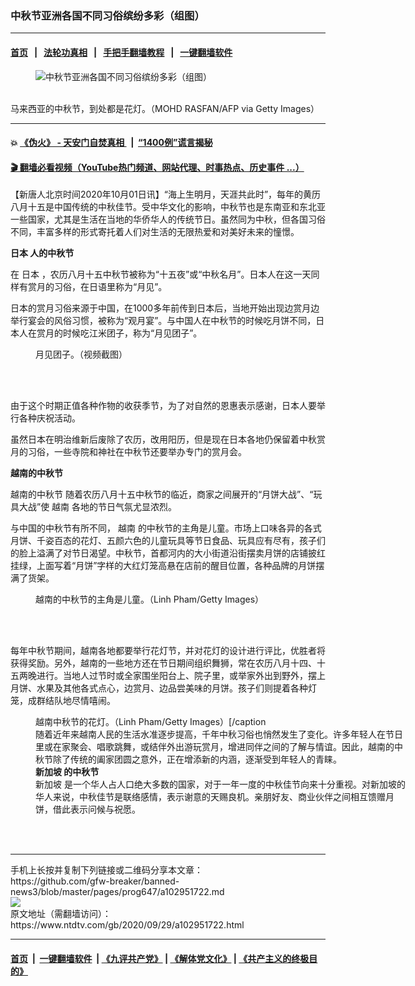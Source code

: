 ### 中秋节亚洲各国不同习俗缤纷多彩（组图）
------------------------

#### [首页](https://github.com/gfw-breaker/banned-news3/blob/master/README.md) &nbsp;&nbsp;|&nbsp;&nbsp; [法轮功真相](https://github.com/begood0513/basic/blob/master/README.md)  &nbsp;&nbsp;|&nbsp;&nbsp; [手把手翻墙教程](https://github.com/gfw-breaker/guides/wiki)  &nbsp;&nbsp;|&nbsp;&nbsp; [一键翻墙软件](https://github.com/gfw-breaker/nogfw/blob/master/README.md)  



<div><div class="featured_image">
 <figure>
  <img alt="中秋节亚洲各国不同习俗缤纷多彩（组图）" src="https://i.ntdtv.com/assets/uploads/2020/09/GettyImages-1167177490-800x450.jpg"/>
 </figure><br/>
 <span class="caption">
  马来西亚的中秋节，到处都是花灯。（MOHD RASFAN/AFP via Getty Images）
 </span>
</div>
</div><hr/>

#### 💥 [《伪火》 - 天安门自焚真相 ](http://158.247.195.190:10000/videos/blog/weihuo.html)&nbsp; |&nbsp; [“1400例”谎言揭秘  ](http://158.247.195.190:10000/videos/blog/jiexi1400.html)

#### [ 🎬  翻墙必看视频（YouTube热门频道、网站代理、时事热点、历史事件 ...）](https://github.com/gfw-breaker/links/blob/master/banned.md)

<div><div class="post_content" itemprop="articleBody">
 <p>
  【新唐人北京时间2020年10月01日讯】“海上生明月，天涯共此时”，每年的黄历八月十五是中国传统的中秋佳节。受中华文化的影响，中秋节也是东南亚和东北亚一些国家，尤其是生活在当地的华侨华人的传统节日。虽然同为中秋，但各国习俗不同，丰富多样的形式寄托着人们对生活的无限热爱和对美好未来的憧憬。
 </p>
 <p>
  <strong>
   <ok href="https://www.ntdtv.com/gb/日本.htm">
    日本
   </ok>
   人的中秋节
  </strong>
 </p>
 <p>
  在
  <ok href="https://www.ntdtv.com/gb/日本.htm">
   日本
  </ok>
  ，农历八月十五中秋节被称为“十五夜”或“中秋名月”。日本人在这一天同样有赏月的习俗，在日语里称为“月见”。
 </p>
 <p>
  日本的赏月习俗来源于中国，在1000多年前传到日本后，当地开始出现边赏月边举行宴会的风俗习惯，被称为“观月宴”。与中国人在中秋节的时候吃月饼不同，日本人在赏月的时候吃江米团子，称为“月见团子”。
 </p>
 <figure class="wp-caption alignnone" id="attachment_102951759" style="width: 600px">
  <img alt="" class="size-medium wp-image-102951759" src="https://i.ntdtv.com/assets/uploads/2020/09/1-238-600x338.jpg">
   <br/><figcaption class="wp-caption-text">
    月见团子。（视频截图）
   </figcaption><br/>
  </img>
 </figure><br/>
 <p>
  由于这个时期正值各种作物的收获季节，为了对自然的恩惠表示感谢，日本人要举行各种庆祝活动。
 </p>
 <p>
  虽然日本在明治维新后废除了农历，改用阳历，但是现在日本各地仍保留着中秋赏月的习俗，一些寺院和神社在中秋节还要举办专门的赏月会。
 </p>
 <p>
  <strong>
   <ok href="https://www.ntdtv.com/gb/越南的中秋节.htm">
    越南的中秋节
   </ok>
  </strong>
 </p>
 <p>
  <ok href="https://www.ntdtv.com/gb/越南的中秋节.htm">
   越南的中秋节
  </ok>
  随着农历八月十五中秋节的临近，商家之间展开的“月饼大战”、“玩具大战”使
  <ok href="https://www.ntdtv.com/gb/越南.htm">
   越南
  </ok>
  各地的节日气氛尤显浓烈。
 </p>
 <p>
  与中国的中秋节有所不同，
  <ok href="https://www.ntdtv.com/gb/越南.htm">
   越南
  </ok>
  的中秋节的主角是儿童。市场上口味各异的各式月饼、千姿百态的花灯、五颜六色的儿童玩具等节日食品、玩具应有尽有，孩子们的脸上溢满了对节日渴望。中秋节，首都河内的大小街道沿街摆卖月饼的店铺披红挂绿，上面写着“月饼”字样的大红灯笼高悬在店前的醒目位置，各种品牌的月饼摆满了货架。
 </p>
 <figure class="wp-caption alignnone" id="attachment_102951787" style="width: 594px">
  <img alt="" class="size-full wp-image-102951787" src="https://i.ntdtv.com/assets/uploads/2020/09/gettyimages-1228724848-594x594.jpg">
   <br/><figcaption class="wp-caption-text">
    越南的中秋节的主角是儿童。（Linh Pham/Getty Images）
   </figcaption><br/>
  </img>
 </figure><br/>
 <p>
  每年中秋节期间，越南各地都要举行花灯节，并对花灯的设计进行评比，优胜者将获得奖励。另外，越南的一些地方还在节日期间组织舞狮，常在农历八月十四、十五两晚进行。当地人过节时或全家围坐阳台上、院子里，或举家外出到野外，摆上月饼、水果及其他各式点心，边赏月、边品尝美味的月饼。孩子们则提着各种灯笼，成群结队地尽情嘻闹。
 </p>
 <figure class="wp-caption alignnone" id="attachment_102951788" style="width: 594px">
  <img alt="" class="size-full wp-image-102951788" src="https://i.ntdtv.com/assets/uploads/2020/09/gettyimages-1228724880-594x594.jpg"/>
  <br/><figcaption class="wp-caption-text">
   越南中秋节的花灯。（Linh Pham/Getty Images）[/caption
   <br/>
   随着近年来越南人民的生活水准逐步提高，千年中秋习俗也悄然发生了变化。许多年轻人在节日里或在家聚会、唱歌跳舞，或结伴外出游玩赏月，增进同伴之间的了解与情谊。因此，越南的中秋节除了传统的阖家团圆之意外，正在增添新的内涵，逐渐受到年轻人的青睐。
   <br/>
   <strong>
    <ok href="https://www.ntdtv.com/gb/新加坡.htm">
     新加坡
    </ok>
    的中秋节
   </strong>
   <br/>
   <ok href="https://www.ntdtv.com/gb/新加坡.htm">
    新加坡
   </ok>
   是一个华人占人口绝大多数的国家，对于一年一度的中秋佳节向来十分重视。对新加坡的华人来说，中秋佳节是联络感情，表示谢意的天赐良机。亲朋好友、商业伙伴之间相互馈赠月饼，借此表示问候与祝愿。
  </figcaption><br/>
 </figure><br/>
</div></div>
<hr/>
手机上长按并复制下列链接或二维码分享本文章：<br/>
https://github.com/gfw-breaker/banned-news3/blob/master/pages/prog647/a102951722.md <br/>
<a href='https://github.com/gfw-breaker/banned-news3/blob/master/pages/prog647/a102951722.md'><img src='https://github.com/gfw-breaker/banned-news3/blob/master/pages/prog647/a102951722.md.png'/></a> <br/>
原文地址（需翻墙访问）：https://www.ntdtv.com/gb/2020/09/29/a102951722.html


------------------------
#### [首页](https://github.com/gfw-breaker/banned-news3/blob/master/README.md) &nbsp;|&nbsp; [一键翻墙软件](https://github.com/gfw-breaker/nogfw/blob/master/README.md) &nbsp;| [《九评共产党》](https://github.com/gfw-breaker/9ping.md/blob/master/README.md#九评之一评共产党是什么) | [《解体党文化》](https://github.com/gfw-breaker/jtdwh.md/blob/master/README.md) | [《共产主义的终极目的》](https://github.com/gfw-breaker/gczydzjmd.md/blob/master/README.md)


<img src='http://gfw-breaker.win/banned-news3/pages/prog647/a102951722.md' width='0px' height='0px'/>